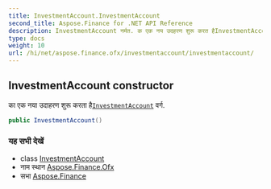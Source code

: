 ```yaml
---
title: InvestmentAccount.InvestmentAccount
second_title: Aspose.Finance for .NET API Reference
description: InvestmentAccount नर्मत. क एक नय उदहरण शुरू करत हैInvestmentAccount वर्ग.
type: docs
weight: 10
url: /hi/net/aspose.finance.ofx/investmentaccount/investmentaccount/
---
```

## InvestmentAccount constructor

का एक नया उदाहरण शुरू करता है[`InvestmentAccount`](../) वर्ग.

```csharp
public InvestmentAccount()
```

### यह सभी देखें

* class [InvestmentAccount](../)
* नाम स्थान [Aspose.Finance.Ofx](../../investmentaccount/)
* सभा [Aspose.Finance](../../../)


